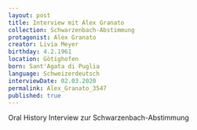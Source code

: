 ```yaml
---
layout: post
title: Interview mit Alex Granato
collection: Schwarzenbach-Abstimmung
protagonist: Alex Granato
creator: Livia Meyer
birthday: 4.2.1961
location: Götighofen
born: Sant'Agata di Puglia
language: Schweizerdeutsch
interviewDate: 02.03.2020
permalink: Alex_Granato_3547
published: true
---
```

Oral History Interview zur Schwarzenbach-Abstimmung
